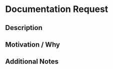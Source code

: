 # Documentation Request

## Description

<!-- description of requested documentation change -->

## Motivation / Why

<!-- explanation why this change is needed and what value it would bring -->

## Additional Notes

<!-- extra context, resources, examples, etc. -->
